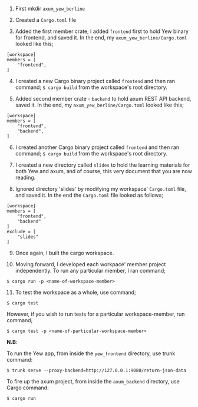 1. First mkdir `axum_yew_berline`

2. Created a `Cargo.toml` file

3. Added the first member crate; I added `frontend` first to hold Yew binary for frontend, and saved it. In the end, my `axum_yew_berline/Cargo.toml` looked like this;

```
[workspace]
members = [
    "frontend",
]
```

4. I created a new Cargo binary project called `frontend` and then ran command; `$ cargo build` from the workspace's root directory.

5. Added second member crate - `backend` to hold axum REST API backend, saved it. In the end, my `axum_yew_berline/Cargo.toml` looked like this;

```
[workspace]
members = [
    "frontend",
    "backend",
]
```

6. I created another Cargo binary project called `frontend` and then ran command; `$ cargo build` from the workspace's root directory.

7. I created a new directory called `slides` to hold the learning materials for both Yew and axum, and of course, this very document that you are now reading.

8. Ignored directory 'slides' by modifying my workspace' `Cargo.toml` file, and saved it. In the end the `Cargo.toml` file looked as follows;

```
[workspace]
members = [
    "frontend",
    "backend"
]
exclude = [
    "slides"
]
```

9. Once again, I built the cargo workspace.

10. Moving forward, I developed each workpace' member project independently. To run any particular member, I ran command;

```
$ cargo run -p <name-of-workspace-member>
```

11. To test the workspace as a whole, use command;

```
$ cargo test
```

However, if you wish to run tests for a particular workspace-member, run command;

```
$ cargo test -p <name-of-particular-workspace-member>
```

<b>N.B</b>:

To run the Yew app, from inside the `yew_frontend` directory, use trunk command:

```
$ trunk serve --proxy-backend=http://127.0.0.1:9080/return-json-data
```

To fire up the axum project, from inside the `axum_backend` directory, use Cargo command:

```
$ cargo run
```
